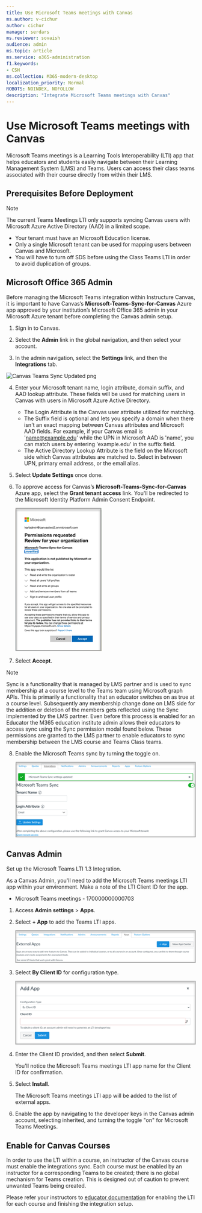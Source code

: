 ```yaml
---
title: Use Microsoft Teams meetings with Canvas
ms.author: v-cichur
author: cichur
manager: serdars
ms.reviewer: sovaish
audience: admin
ms.topic: article
ms.service: o365-administration
f1.keywords:
- CSH
ms.collection: M365-modern-desktop
localization_priority: Normal
ROBOTS: NOINDEX, NOFOLLOW
description: "Integrate Microsoft Teams meetings with Canvas"
---
```



# Use Microsoft Teams meetings with Canvas

Microsoft Teams meetings is a Learning Tools Interoperability (LTI) app that helps educators and students easily navigate between their Learning Management System (LMS) and Teams. Users can access their class teams associated with their course directly from within their LMS.

## Prerequisites Before Deployment

> [!NOTE]
> The current Teams Meetings LTI only supports syncing Canvas users with Microsoft Azure Active Directory (AAD) in a limited scope. 
> - Your tenant must have an Microsoft Education license.
> - Only a single Microsoft tenant can be used for mapping users between Canvas and Microsoft.
> - You will have to turn off SDS before using the Class Teams LTI in order to avoid duplication of groups.

## Microsoft Office 365 Admin

Before managing the Microsoft Teams integration within Instructure Canvas, it is important to have Canvas’s **Microsoft-Teams-Sync-for-Canvas** Azure app approved by your institution’s Microsoft Office 365 admin in your Microsoft Azure tenant before completing the Canvas admin setup.

1. Sign in to Canvas.

2. Select the **Admin** link in the global navigation, and then select your account.

3. In the admin navigation, select the **Settings** link, and then the **Integrations** tab.

![Canvas Teams Sync Updated png](https://user-images.githubusercontent.com/87142492/128552407-78cb28e9-47cf-4026-954d-12dc3553af6f.png)

4. Enter your Microsoft tenant name, login attribute, domain suffix, and AAD lookup attribute. These fields will be used for matching users in Canvas with users in Microsoft Azure Active Directory. 
   * The Login Attribute is the Canvas user attribute utilized for matching.
   * The Suffix field is optional and lets you specify a domain when there isn't an exact mapping between Canvas attributes and Microsoft AAD fields. For example, if your Canvas email is 'name@example.edu' while the UPN in Microsoft AAD is 'name', you can match users by entering 'example.edu' in the suffix field.
   * The Active Directory Lookup Attribute is the field on the Microsoft side which Canvas attributes are matched to. Select in between UPN, primary email address, or the email alias.

5. Select **Update Settings** once done.

6. To approve access for Canvas’s **Microsoft-Teams-Sync-for-Canvas** Azure app, select the **Grant tenant access** link. You'll be redirected to the Microsoft Identity Platform Admin Consent Endpoint.

   ![permissions](media/permissions.png)

7. Select **Accept**. 

> [!NOTE]
> Sync is a functionality that is managed by LMS partner and is used to sync membership at a course level to the Teams team using Microsoft graph APIs. This is primarily a functionality that an educator switches on as true at a course level. Subsequently any membership change done on LMS side for the addition or deletion of the members gets reflected using the Sync implemented by the LMS partner. Even before this process is enabled for an Educator the M365 education institute admin allows their educators to access sync using the Sync permission modal found below. These permissions are granted to the LMS partner to enable educators to sync membership between the LMS course and Teams Class teams.

8. Enable the Microsoft Teams sync by turning the toggle on.

   ![teams-sync](media/teams-sync.png)

## Canvas Admin

Set up the Microsoft Teams LTI 1.3 Integration.

As a Canvas Admin, you'll need to add the Microsoft Teams meetings LTI app within your environment. Make a note of the LTI Client ID for the app.

 - Microsoft Teams meetings - 170000000000703

1. Access **Admin settings** > **Apps**.

2. Select **+ App** to add the Teams LTI apps.

   ![external-apps](media/external-apps.png)

3. Select **By Client ID** for configuration type.

   ![add app](media/add-app.png)

4. Enter the Client ID provided, and then select **Submit**.

   You'll notice the Microsoft Teams meetings LTI app name for the Client ID for confirmation.

5. Select **Install**.

   The Microsoft Teams meetings LTI app will be added to the list of external apps.

6. Enable the app by navigating to the developer keys in the Canvas admin account, selecting inherited, and turning the toggle "on" for Microsoft Teams Meetings.
   
## Enable for Canvas Courses

In order to use the LTI within a course, an instructor of the Canvas course must enable the integrations sync. Each course must be enabled by an instructor for a corresponding Teams to be created; there is no global mechanism for Teams creation. This is designed out of caution to prevent unwanted Teams being created.

Please refer your instructors to [educator documentation](https://support.microsoft.com/en-us/topic/use-microsoft-teams-classes-in-your-lms-preview-ac6a1e34-32f7-45e6-b83e-094185a1e78a#ID0EBD=Instructure_Canvas) for enabling the LTI for each course and finishing the integration setup.
